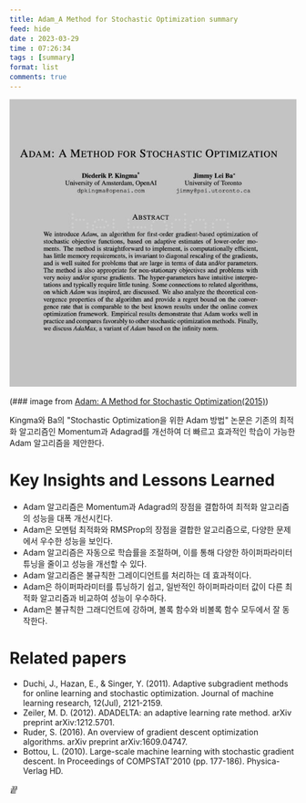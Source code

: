```yaml
---
title: Adam_A Method for Stochastic Optimization summary
feed: hide
date : 2023-03-29
time : 07:26:34
tags : [summary]
format: list
comments: true
---
```


![](/attachments/Screenshot_2023-03-29_at_73122_AM_watermarked.jpeg)

(\### image from [Adam: A Method for Stochastic Optimization(2015)](https://arxiv.org/abs/1412.6980))

Kingma와 Ba의 "Stochastic Optimization을 위한 Adam 방법" 논문은 기존의 최적화 알고리즘인 Momentum과 Adagrad를 개선하여 더 빠르고 효과적인 학습이 가능한 Adam 알고리즘을 제안한다.

# Key Insights and Lessons Learned
- Adam 알고리즘은 Momentum과 Adagrad의 장점을 결합하여 최적화 알고리즘의 성능을 대폭 개선시킨다.
- Adam은 모멘텀 최적화와 RMSProp의 장점을 결합한 알고리즘으로, 다양한 문제에서 우수한 성능을 보인다.
- Adam 알고리즘은 자동으로 학습률을 조절하며, 이를 통해 다양한 하이퍼파라미터 튜닝을 줄이고 성능을 개선할 수 있다.
- Adam 알고리즘은 불규칙한 그레이디언트를 처리하는 데 효과적이다.
- Adam은 하이퍼파라미터를 튜닝하기 쉽고, 일반적인 하이퍼파라미터 값이 다른 최적화 알고리즘과 비교하여 성능이 우수하다.
- Adam은 불규칙한 그래디언트에 강하며, 볼록 함수와 비볼록 함수 모두에서 잘 동작한다.

# Related papers
- Duchi, J., Hazan, E., & Singer, Y. (2011). Adaptive subgradient methods for online learning and stochastic optimization. Journal of machine learning research, 12(Jul), 2121-2159.
- Zeiler, M. D. (2012). ADADELTA: an adaptive learning rate method. arXiv preprint arXiv:1212.5701.
- Ruder, S. (2016). An overview of gradient descent optimization algorithms. arXiv preprint arXiv:1609.04747.
- Bottou, L. (2010). Large-scale machine learning with stochastic gradient descent. In Proceedings of COMPSTAT'2010 (pp. 177-186). Physica-Verlag HD.

_끝_